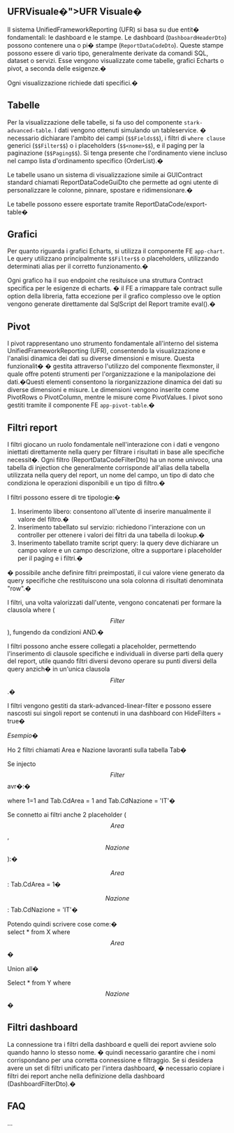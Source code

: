 UFRVisuale�">UFR Visuale�
-------------------------

Il sistema UnifiedFrameworkReporting (UFR) si basa su due entit� fondamentali: le dashboard e le stampe. Le dashboard (`DashboardHeaderDto`) possono contenere una o pi� stampe (`ReportDataCodeDto`). Queste stampe possono essere di vario tipo, generalmente derivate da comandi SQL, dataset o servizi. Esse vengono visualizzate come tabelle, grafici Echarts o pivot, a seconda delle esigenze.�

Ogni visualizzazione richiede dati specifici.�

Tabelle
-------

Per la visualizzazione delle tabelle, si fa uso del componente `stark-advanced-table`. I dati vengono ottenuti simulando un tableservice. � necessario dichiarare l'ambito dei campi (`$$Fields$$`), i filtri di `where clause` generici (`$$Filter$$`) o i placeholders (`$$<nome>$$`), e il paging per la paginazione (`$$Paging$$`). Si tenga presente che l'ordinamento viene incluso nel campo lista d'ordinamento specifico (OrderList).�

Le tabelle usano un sistema di visualizzazione simile ai GUIContract standard chiamati ReportDataCodeGuiDto che permette ad ogni utente di personalizzare le colonne, pinnare, spostare e ridimensionare.�

Le tabelle possono essere esportate tramite ReportDataCode/export-table�

Grafici
-------

Per quanto riguarda i grafici Echarts, si utilizza il componente FE `app-chart`. Le query utilizzano principalmente `$$Filter$$` o placeholders, utilizzando determinati alias per il corretto funzionamento.�

Ogni grafico ha il suo endpoint che resituisce una struttura Contract specifica per le esigenze di echarts. � il FE a rimappare tale contract sulle option della libreria, fatta eccezione per il grafico complesso ove le option vengono generate direttamente dal SqlScript del Report tramite eval().�

Pivot
-----

I pivot rappresentano uno strumento fondamentale all'interno del sistema UnifiedFrameworkReporting (UFR), consentendo la visualizzazione e l'analisi dinamica dei dati su diverse dimensioni e misure. Questa funzionalit� � gestita attraverso l'utilizzo del componente flexmonster, il quale offre potenti strumenti per l'organizzazione e la manipolazione dei dati.�Questi elementi consentono la riorganizzazione dinamica dei dati su diverse dimensioni e misure. Le dimensioni vengono inserite come PivotRows o PivotColumn, mentre le misure come PivotValues. I pivot sono gestiti tramite il componente FE `app-pivot-table`.�

Filtri report
-------------

I filtri giocano un ruolo fondamentale nell'interazione con i dati e vengono iniettati direttamente nella query per filtrare i risultati in base alle specifiche necessit�. Ogni filtro (ReportDataCodeFilterDto) ha un nome univoco, una tabella di injection che generalmente corrisponde all'alias della tabella utilizzata nella query del report, un nome del campo, un tipo di dato che condiziona le operazioni disponibili e un tipo di filtro.�

I filtri possono essere di tre tipologie:�

1.  Inserimento libero: consentono all'utente di inserire manualmente il valore del filtro.�
2.  Inserimento tabellato sul servizio: richiedono l'interazione con un controller per ottenere i valori dei filtri da una tabella di lookup.�
3.  Inserimento tabellato tramite script query: la query deve dichiarare un campo valore e un campo descrizione, oltre a supportare i placeholder per il paging e i filtri.�

� possibile anche definire filtri preimpostati, il cui valore viene generato da query specifiche che restituiscono una sola colonna di risultati denominata "row".�

I filtri, una volta valorizzati dall'utente, vengono concatenati per formare la clausola where ($$Filter$$), fungendo da condizioni AND.�

I filtri possono anche essere collegati a placeholder, permettendo l'inserimento di clausole specifiche e individuali in diverse parti della query del report, utile quando filtri diversi devono operare su punti diversi della query anzich� in un'unica clausola $$Filter$$.�

I filtri vengono gestiti da stark-advanced-linear-filter e possono essere nascosti sui singoli report se contenuti in una dashboard con HideFilters = true�

_Esempio_�

Ho 2 filtri chiamati Area e Nazione lavoranti sulla tabella Tab�

Se injecto $$Filter$$ avr�:�

where 1=1 and Tab.CdArea = 1 and Tab.CdNazione = 'IT'�

Se connetto ai filtri anche 2 placeholder ($$Area$$, $$Nazione$$):�

$$Area$$: Tab.CdArea = 1�  
  
$$Nazione$$: Tab.CdNazione = 'IT'�

Potendo quindi scrivere cose come:�  
select \* from X where $$Area$$�  
  
Union all�  
  
Select \* from Y where $$Nazione$$�

Filtri dashboard
----------------

La connessione tra i filtri della dashboard e quelli dei report avviene solo quando hanno lo stesso nome. � quindi necessario garantire che i nomi corrispondano per una corretta connessione e filtraggio. Se si desidera avere un set di filtri unificato per l'intera dashboard, � necessario copiare i filtri dei report anche nella definizione della dashboard (DashboardFilterDto).�

FAQ
---

...